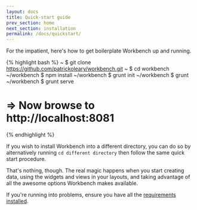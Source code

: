 ```yaml
---
layout: docs
title: Quick-start guide
prev_section: home
next_section: installation
permalink: /docs/quickstart/
---
```


For the impatient, here's how to get boilerplate Workbench up and running.

{% highlight bash %}
~ $ git clone https://github.com/patrickoleary/workbench.git
~ $ cd workbench
~/workbench $ npm install
~/workbench $ grunt init
~/workbench $ grunt
~/workbench $ grunt serve
# => Now browse to http://localhost:8081
{% endhighlight %}

If you wish to install Workbench into a different directory, you can do so by alternatively
running `cd different directory` then follow the same quick start procedure.

That's nothing, though. The real magic happens when you start creating data, using the widgets
and views in your layouts, and taking advantage of all the awesome  options Workbench makes
available.

If you're running into problems, ensure you have all the [requirements
installed][Installation].

[Installation]: /docs/installation/
